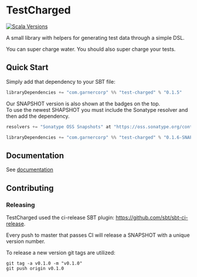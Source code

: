 # TestCharged
[![Scala Versions](https://img.shields.io/badge/scala-2.12%20%7C%202.13%20%7C%203.6-blue.svg?style=flat-square)](https://github.com/GarnerCorp/test-charged/blob/73a618b69fbed9f6bb5b1bb75874d3d44efe171c/build.sbt#L11)

A small library with helpers for generating test data through a simple DSL.

You can super charge water.  You should also super charge your tests.

## Quick Start

Simply add that dependency to your SBT file:

```scala 
libraryDependencies += "com.garnercorp" %% "test-charged" % "0.1.5"
```

Our SNAPSHOT version is also shown at the badges on the top.  
To use the newest SHAPSHOT you must include the Sonatype resolver and then add the dependency.

```scala
resolvers += "Sonatype OSS Snapshots" at "https://oss.sonatype.org/content/repositories/snapshots"

libraryDependencies += "com.garnercorp" %% "test-charged" % "0.1.6-SNAPSHOT" % "test"
```

## Documentation
See [documentation](docs/README.md)

## Contributing

### Releasing
TestCharged used the ci-release SBT plugin: https://github.com/sbt/sbt-ci-release.

Every push to master that passes CI will release a SNAPSHOT with a unique version number.

To release a new version git tags are utilized:
```
git tag -a v0.1.0 -m "v0.1.0"
git push origin v0.1.0
```
